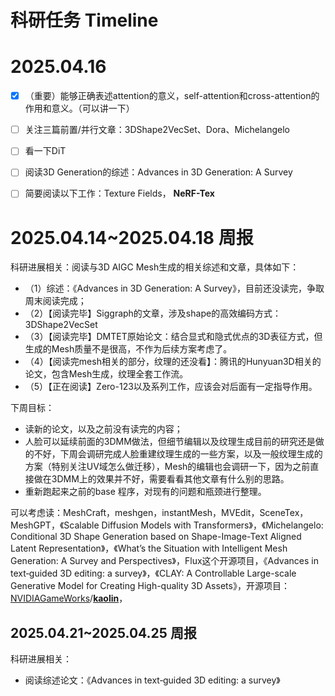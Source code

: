 # 科研任务 Timeline

# 2025.04.16

- [x] （重要）能够正确表述attention的意义，self-attention和cross-attention的作用和意义。（可以讲一下）
- [ ] 关注三篇前置/并行文章：3DShape2VecSet、Dora、Michelangelo
- [ ] 看一下DiT
- [ ] 阅读3D Generation的综述：Advances in 3D Generation: A Survey
- [ ] 简要阅读以下工作：Texture Fields， **NeRF-Tex**



# 2025.04.14~2025.04.18 周报

科研进展相关：阅读与3D AIGC Mesh生成的相关综述和文章，具体如下：

- （1）综述：《Advances in 3D Generation: A Survey》，目前还没读完，争取周末阅读完成；
- （2）【阅读完毕】Siggraph的文章，涉及shape的高效编码方式：3DShape2VecSet
- （3）【阅读完毕】DMTET原始论文：结合显式和隐式优点的3D表征方式，但生成的Mesh质量不是很高，不作为后续方案考虑了。
- （4）【阅读完mesh相关的部分，纹理的还没看】：腾讯的Hunyuan3D相关的论文，包含Mesh生成，纹理全套工作流。
- （5）【正在阅读】Zero-123以及系列工作，应该会对后面有一定指导作用。

下周目标：

- 读新的论文，以及之前没有读完的内容；
- 人脸可以延续前面的3DMM做法，但细节编辑以及纹理生成目前的研究还是做的不好，下周会调研完成人脸重建纹理生成的一些方案，以及一般纹理生成的方案（特别关注UV域怎么做迁移），Mesh的编辑也会调研一下，因为之前直接做在3DMM上的效果并不好，需要看看其他文章有什么别的思路。
- 重新跑起来之前的base 程序，对现有的问题和瓶颈进行整理。



可以考虑读：MeshCraft，meshgen，instantMesh，MVEdit，SceneTex，MeshGPT，《Scalable Diffusion Models with Transformers》，《Michelangelo: Conditional 3D Shape Generation based on Shape-Image-Text Aligned Latent Representation》，《What’s the Situation with Intelligent Mesh Generation: A Survey and Perspectives》，Flux这个开源项目，《Advances in text‑guided 3D editing: a survey》，《CLAY: A Controllable Large-scale Generative Model for Creating High-quality 3D Assets》，开源项目：[NVIDIAGameWorks](https://github.com/NVIDIAGameWorks)/**[kaolin](https://github.com/NVIDIAGameWorks/kaolin)**，



## 2025.04.21~2025.04.25 周报

科研进展相关：

- 阅读综述论文：《Advances in text‐guided 3D editing: a survey》

